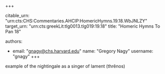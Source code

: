 +++


citable_urn: "urn:cts:CHS:Commentaries.AHCIP:HomericHymns.19.18.WbJNLZY"
target_urn: "urn:cts:greekLit:tlg0013.tlg019:19.18"
title: "Homeric Hymns To Pan 18"

authors:
- email: "gnagy@chs.harvard.edu"
  name: "Gregory Nagy"
  username: "gnagy"
+++

<p>example of the nightingale as a singer of lament (thrênos)</p>